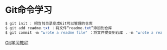 # Git命令学习
```java
$ git init : 把当前目录变成Git可以管理的仓库
$ git add readme.txt ：将文件“readme.txt”添加到仓库
$ git commit -m "wrote a readme file" ：将文件提交到仓库 ，-m "wrote a readme file"是相关说明
```
[Git学习教程](http://www.liaoxuefeng.com/wiki/0013739516305929606dd18361248578c67b8067c8c017b000)

